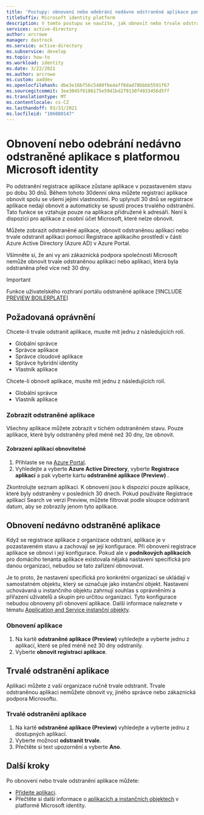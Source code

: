 ```yaml
---
title: 'Postupy: obnovení nebo odebrání nedávno odstraněné aplikace pomocí platformy Microsoft Identity Platform | Azure'
titleSuffix: Microsoft identity platform
description: V tomto postupu se naučíte, jak obnovit nebo trvale odstranit nedávno odstraněnou aplikaci registrovanou na platformě Microsoft identity.
services: active-directory
author: arcrowe
manager: dastrock
ms.service: active-directory
ms.subservice: develop
ms.topic: how-to
ms.workload: identity
ms.date: 3/22/2021
ms.author: arcrowe
ms.custom: aaddev
ms.openlocfilehash: dbe3e16bf56c5480fbe4aff8dad78bbbb5591f67
ms.sourcegitcommit: 3ee3045f6106175e59d1bd279130f4933456d5ff
ms.translationtype: MT
ms.contentlocale: cs-CZ
ms.lasthandoff: 03/31/2021
ms.locfileid: "106080147"
---
```

# <a name="restore-or-remove-a-recently-deleted-application-with-the-microsoft-identity-platform"></a>Obnovení nebo odebrání nedávno odstraněné aplikace s platformou Microsoft identity
Po odstranění registrace aplikace zůstane aplikace v pozastaveném stavu po dobu 30 dnů. Během tohoto 30denní okna můžete registraci aplikace obnovit spolu se všemi jejími vlastnostmi. Po uplynutí 30 dnů se registrace aplikace nedají obnovit a automaticky se spustí proces trvalého odstranění.  Tato funkce se vztahuje pouze na aplikace přidružené k adresáři.  Není k dispozici pro aplikace z osobní účet Microsoft, které nelze obnovit.

Můžete zobrazit odstraněné aplikace, obnovit odstraněnou aplikaci nebo trvale odstranit aplikaci pomocí Registrace aplikacího prostředí v části Azure Active Directory (Azure AD) v Azure Portal.

Všimněte si, že ani vy ani zákaznická podpora společnosti Microsoft nemůže obnovit trvale odstraněnou aplikaci nebo aplikaci, která byla odstraněna před více než 30 dny.

> [!IMPORTANT]
> Funkce uživatelského rozhraní portálu odstraněné aplikace [!INCLUDE [PREVIEW BOILERPLATE](../../../includes/active-directory-develop-preview.md)]

## <a name="required-permissions"></a>Požadovaná oprávnění
Chcete-li trvale odstranit aplikace, musíte mít jednu z následujících rolí.

- Globální správce
- Správce aplikace
- Správce cloudové aplikace
- Správce hybridní identity
- Vlastník aplikace

Chcete-li obnovit aplikace, musíte mít jednu z následujících rolí.

- Globální správce
- Vlastník aplikace

### <a name="view-your-deleted-applications"></a>Zobrazit odstraněné aplikace
Všechny aplikace můžete zobrazit v tichém odstraněném stavu.  Pouze aplikace, které byly odstraněny před méně než 30 dny, lze obnovit.

#### <a name="to-view-your-restorable-applications"></a>Zobrazení aplikací obnovitelné
1. Přihlaste se na [Azure Portal](https://portal.azure.com/).
2. Vyhledejte a vyberte **Azure Active Directory**, vyberte **Registrace aplikací** a pak vyberte kartu **odstraněné aplikace (Preview)** .

Zkontrolujte seznam aplikací. K obnovení jsou k dispozici pouze aplikace, které byly odstraněny v posledních 30 dnech. Pokud používáte Registrace aplikací Search ve verzi Preview, můžete filtrovat podle sloupce odstranit datum, aby se zobrazily jenom tyto aplikace.

## <a name="restore-a-recently-deleted-application"></a>Obnovení nedávno odstraněné aplikace

Když se registrace aplikace z organizace odstraní, aplikace je v pozastaveném stavu a zachovají se její konfigurace. Při obnovení registrace aplikace se obnoví i její konfigurace.  Pokud ale v **podnikových aplikacích** pro domácího tenanta aplikace existovala nějaká nastavení specifická pro danou organizaci, nebudou se tato zařízení obnovovat.  

Je to proto, že nastavení specifická pro konkrétní organizaci se ukládají v samostatném objektu, který se označuje jako instanční objekt.  Nastavení uchovávaná u instančního objektu zahrnují souhlas s oprávněními a přiřazení uživatelů a skupin pro určitou organizaci. Tyto konfigurace nebudou obnoveny při obnovení aplikace. Další informace naleznete v tématu [Application and Service instanční objekty](app-objects-and-service-principals.md). 


### <a name="to-restore-an-application"></a>Obnovení aplikace
1. Na kartě **odstraněné aplikace (Preview)** vyhledejte a vyberte jednu z aplikací, které se před méně než 30 dny odstranily.
2. Vyberte **obnovit registraci aplikace**.

## <a name="permanently-delete-an-application"></a>Trvalé odstranění aplikace
Aplikaci můžete z vaší organizace ručně trvale odstranit. Trvale odstraněnou aplikaci nemůžete obnovit vy, jiného správce nebo zákaznická podpora Microsoftu.

### <a name="to-permanently-delete-an-application"></a>Trvalé odstranění aplikace

1. Na kartě **odstraněné aplikace (Preview)** vyhledejte a vyberte jednu z dostupných aplikací.
2. Vyberte možnost **odstranit trvale**.
3. Přečtěte si text upozornění a vyberte **Ano**.

## <a name="next-steps"></a>Další kroky
Po obnovení nebo trvale odstranění aplikace můžete:

- [Přidejte aplikaci](quickstart-register-app.md).
- Přečtěte si další informace o [aplikacích a instančních objektech](app-objects-and-service-principals.md) v platformě Microsoft identity.
